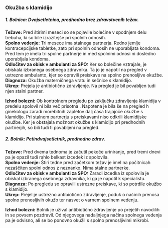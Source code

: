 ### Okužba s klamidijo

##### **1. Bolnica:** Dvajsetletnica, predhodno brez zdravstvenih težav.

**Težave:** Pred štirimi meseci so se pojavile bolečine v spodnjem delu trebuha, ki so bile izrazitejše pri spolnih odnosih.  
**Spolno vedenje:** Tri mesece ima stalnega partnerja. Redno jemlje kontracepcijske tabletke, zato pri spolnih odnosih ne uporabljata kondoma. Pred tem je imela tri spolne partnerje in med spolnimi odnosi ni dosledno uporabljala kondoma.  
**Odločitev za obisk v ambulanti za SPO:** Ker so bolečine vztrajale, je obiskala izbranega osebnega zdravnika. Ta jo je napotil na pregled v ustrezno ambulanto, kjer so opravili preiskave na spolno prenosljive okužbe.  
**Diagnoza:** Okužba materničnega vratu in sečnice s klamidijo.  
**Ukrep:** Prejela je antibiotično zdravljenje. Na pregled je bil povabljen tudi njen stalni partner.  

**Izhod bolezni:** Ob kontrolnem pregledu po zaključku zdravljenja klamidija v predelu spolovil ni bila več prisotna . Napotena je bila še na pregled h ginekologu zaradi morebitnih zapletov dalj časa trajajoče okužbe s klamidijo. Pri stalnem partnerju s preiskavami niso odkrili klamidijske okužbe. Ker je obstajala možnost okužbe s klamidijo pri predhodnih  partnerjih, so bili tudi ti povabljeni na pregled.

##### **2. Bolnik:** Petindvajsetletnik, predhodno zdrav.

**Težave:** Pred dvema tednoma je začutil pekoče uriniranje, pred tremi dnevi pa je opazil tudi rahlo belkast izcedek iz spolovila.  
**Spolno vedenje:** Štiri tedne pred začetkom težav je imel na počitnicah nezaščiten spolni odnos z neznanko. Nima stalne partnerke.  
**Odločitev za  obisk v ambulanti za SPO:** Zaradi izcedka iz spolovila je obiskal izbranega osebnega zdravnika, ki ga je napotil k specialistu.  
**Diagnoza:** Po pregledu so opravili ustrezne preiskave, ki so potrdile okužbo s klamidijo.  
**Ukrep:** Prejel je ustrezno antibiotično zdravljenje, poduk o načinih prenosa spolno prenosljivih okužb ter nasvet o varnem spolnem vedenju.    

**Izhod bolezni:** Bolnik je užival antibiotično zdravljenje po prejetih navodilih in se povsem pozdravil. Od njegovega nadaljnjega načina spolnega vedenja pa je odvisno, ali se bo ponovno okužil s spolno prenosljivimi mikrobi.


